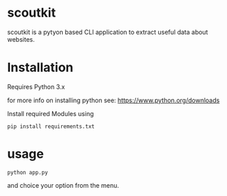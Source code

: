 # scoutkit
scoutkit is a pytyon based CLI application to extract useful data about websites.

# Installation
Requires Python 3.x 

for more info on installing python see:
 https://www.python.org/downloads

Install required Modules using

`pip install requirements.txt`

# usage

`python app.py`

 and choice your option from the menu.

